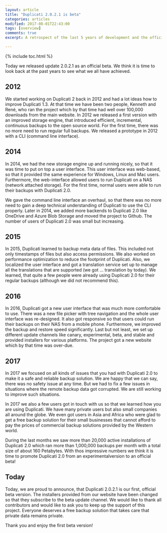 ```yaml
---
layout: article
title: "Duplicati 2.0.2.1 is beta"
categories: articles
modified: 2017-08-01T22:43:00
tags: [overview]
comments: true
excerpt: A retrospect of the last 5 years of development and the official announcement. Duplicati 2.0.2.1 is an offical beta version.

---
```


{% include toc.html %}

Today we released update 2.0.2.1 as an official beta. We think it is time to look back at the past years to see what we all have achieved.

## 2012
We started working on Duplicati 2 back in 2012 and had a lot ideas how to improve Duplicati 1.3. At that time we have been two people, Kenneth and René, who ran the project which by that time had well over 100,000 downloads from the main website. In 2012 we released a first version with an improved storage engine, that introduced efficient, incremental, continuous backups to the open source world. For the first time, there was no more need to run regular full backups. We released a prototype in 2012 with a CLI (command line interface).

## 2014
In 2014, we had the new storage engine up and running nicely, so that it was time to put on top a user interface. This user interface was web-based, so that it provided the same experience for Windows, Linux and Mac users. Furthermore, the web-interface allowed users to run Duplicati on a NAS (network attached storage). For the first time, normal users were able to run their backups with Duplicati 2.0.

We gave the command line interface an overhaul, so that there was no more need to gain a deep technical understanding of Duplicati to use the CLI properly. Later in 2014, we added more backends to Duplicati 2.0 like OneDrive and Azure Blob Storage and moved the project to Github. The number of users of Duplicati 2.0 was small but increasing.

## 2015
In 2015, Duplicati learned to backup meta data of files. This included not only timestamps of files but also access permissions. We also worked on performance optimization to reduce the footprint of Duplicati. Also, we localized the user interface and got a translation service set up to manage all the translations that are supported (we got ... translation by today). We learned, that quite a few people were already using Duplicati 2.0 for their regular backups (although we did not recommend this).

## 2016
In 2016, Duplicati got a new user interface that was much more comfortable to use. There was a new file picker with tree navigation and the whole user interface was re-designed. It also got responsive so that users could run their backups on their NAS from a mobile phone. Furthermore, we improved the backup and restore speed significantly. Last but not least, we set up different update channels like canary, experimental, beta, and stable and provided installers for various platforms. The project got a new website which by that time was over-due.

## 2017
In 2017 we focused on all kinds of issues that you had with Duplicati 2.0 to make it a safe and reliable backup solution. We are happy that we can say, there was no safety issue at any time. But we had to fix a few issues in situations where the remote backup data got corrupted. We are still working to improve such situations. 

In 2017 we also a few users got in touch with us so that we learned how you are using Duplicati. We have many private users but also small companies all around the globe. We even got users in Asia and Africa who were glad to get a free backup solution for their small businesses that cannot afford to pay the prices of commercial backup solutions provided by the Western world.

During the last months we saw more than 20,000 active installations of Duplicati 2.0 which ran more than 1,000,000 backups per month with a total size of about 160 Petabytes. With thos impressive numbers we think it is time to promote Duplicati 2.0 from an experimentalversion to an official beta!

## Today
Today, we are proud to announce, that Duplicati 2.0.2.1 is our first, official beta version. The installers provided from our website have been changed so that they subscribe to the beta update channel. We would like to thank all contributors and would like to ask you to keep up the support of this project. Everyone deserves a free backup solution that takes care that private data remains private.

Thank you and enjoy the first beta version!
